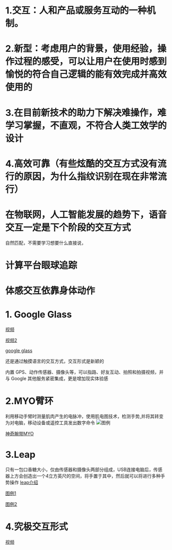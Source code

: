 # 1.交互：人和产品或服务互动的一种机制。
# 2.新型：考虑用户的背景，使用经验，操作过程的感受，可以让用户在使用时感到愉悦的符合自己逻辑的能有效完成并高效使用的
# 3.在目前新技术的助力下解决难操作，难学习掌握，不直观，不符合人类工效学的设计
# 4.高效可靠（有些炫酷的交互方式没有流行的原因，为什么指纹识别在现在非常流行）
# 在物联网，人工智能发展的趋势下，语音交互一定是下个阶段的交互方式
自然匹配，不需要学习想要什么直接说，
# 计算平台眼球追踪

# 体感交互依靠身体动作

# 1. Google Glass
[视频](https://www.youtube.com/watch?v=4EvNxWhskf8)


[视频2](https://v.youku.com/v_show/id_XNTE2ODM2MzI0.html?spm=a1z3jc.11711052.0.0&isextonly=1)


[google glass](http://stxzyq.cn/img/googleglass.jpg)

还是通过触摸语言的交互方式，交互形式是新颖的

内置 GPS、动作传感器、摄像头等，可以指路、好友互动、拍照和拍摄视频，并与 Google 其他服务紧密集成，更是增加现实体验感

# 2.MYO臂环
利用移动手臂时测量肌肉产生的电脉冲，使用肌电图技术，检测手势,并将其转变为对电脑，移动设备或遥控工具发出数字命令
![图例](http://stxzyq.cn/img/MYO1.jpg)


[神奇腕带MYO](https://v.youku.com/v_show/id_XNTE5MzM5NzU2.html?spm=a1z3jc.11711052.0.0&isextonly=1)

# 3.Leap
只有一包口香糖大小，仅由传感器和摄像头两部分组成，USB连接电脑后，传感器上方会创造出一个4立方英尺的空间，将手置于其中，然后就可以将进行多种手势操作
[leap介绍](http://vo.youku.com/v_show/id_XNDAwOTMyNTU2.html?spm=a1z3jc.11711052.0.0&isextonly=1)

[图例1](http://stxzyq.cn/img/leap1.jpg)

[图例2](htpp://stxzyq.cn/img/leap2.jpg)

# 4.究极交互形式
[视频](https://www.youtube.com/watch?v=Wx7RCJvoCMc)


